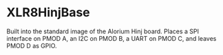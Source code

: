# XLR8HinjBase

Built into the standard image of the Alorium Hinj board. Places a SPI interface on PMOD A, an I2C on PMOD B, a UART on PMOD C, and leaves PMOD D as GPIO.
